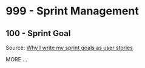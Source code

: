 # 999 - Sprint Management

## 100 - Sprint Goal

Source: [Why I write my sprint goals as user stories](https://medium.com/@skibinski.james/why-i-write-my-sprint-goals-as-user-stories-80788ff97b7e)

MORE ...
